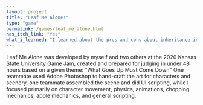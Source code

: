```yaml
---
layout: project
title: "Leaf Me Alone!"
type: "game"
permalink: /games/leaf_me_alone.html
has_itch_link: "Yes"
what_i_learned: "I learned about the pros and cons about inheritance in Unity."
---
```

Leaf Me Alone was developed by myself and two others at the 2020 Kansas State University Game Jam, created and prepared for judging in under 48 hours based on a given theme: \"What Goes Up Must Come Down\" One teammate used Adobe Photoshop to hand-craft the art for characters and scenery, one teammate assembled the scene and did UI scripting, while I focused primarily on character movement, physics, animations, chopping mechanics, apple mechanics, and general scripting.